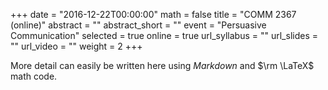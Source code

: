 +++
date = "2016-12-22T00:00:00"
math = false
title = "COMM 2367 (online)"
abstract = ""
abstract_short = ""
event = "Persuasive Communication"
selected = true
online = true
url_syllabus = ""
url_slides = ""
url_video = ""
weight = 2
+++

More detail can easily be written here using *Markdown* and $\rm \LaTeX$ math code.
